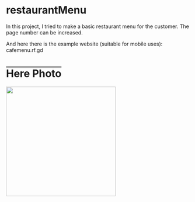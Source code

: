 # restaurantMenu
In this project, I tried to make a basic restaurant menu for the customer. The page number can be increased.


And here there is the example website (suitable for mobile uses): 
cafemenu.rf.gd

<h1 style="text-decoration: overline;">Here Photo</h1>
<img src="https://github.com/bayramcinar/restaurantMenu/assets/99193151/137af502-3686-4ff4-b103-5db3ce538cb7" style="width: 300px;">

